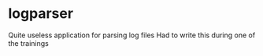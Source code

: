 # logparser
Quite useless application for parsing log files
Had to write this during one of the trainings
